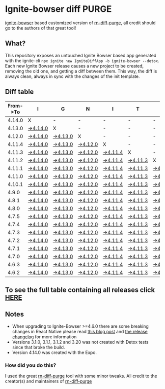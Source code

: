 # Ignite-bowser diff PURGE

[ignite-bowser](https://github.com/infinitered/ignite-bowser) based customized version of [rn-diff-purge](https://github.com/react-native-community/rn-diff-purge/), all credit should go to the authors of that great tool!

## What?

This repository exposes an untouched Ignite Bowser based app generated with the ignite-cli
`npx ignite new IgniteDiffApp -b ignite-bowser --detox`. Each new Ignite Bowser release causes a new project to be created, removing the old one, and getting a diff between them. This way, the diff is always clean, always in sync with the changes of the init template.

## Diff table

| From->To | I                                                                                                     | G                                                                                                     | N                                                                                                     | I                                                                                                     | T                                                                                                     | E                                                                                                     | B                                                                                                     | O                                                                                                     | W                                                                                                    | S                                                                                                  | E                                                                                                  | R                                                                                                  |                                                                                                    |                                                                                                    |                                                                                                    |                                                                                                    |                                                                                                    |                                                                                                    |                                                                                                    |     |
| -------- | ----------------------------------------------------------------------------------------------------- | ----------------------------------------------------------------------------------------------------- | ----------------------------------------------------------------------------------------------------- | ----------------------------------------------------------------------------------------------------- | ----------------------------------------------------------------------------------------------------- | ----------------------------------------------------------------------------------------------------- | ----------------------------------------------------------------------------------------------------- | ----------------------------------------------------------------------------------------------------- | ---------------------------------------------------------------------------------------------------- | -------------------------------------------------------------------------------------------------- | -------------------------------------------------------------------------------------------------- | -------------------------------------------------------------------------------------------------- | -------------------------------------------------------------------------------------------------- | -------------------------------------------------------------------------------------------------- | -------------------------------------------------------------------------------------------------- | -------------------------------------------------------------------------------------------------- | -------------------------------------------------------------------------------------------------- | -------------------------------------------------------------------------------------------------- | -------------------------------------------------------------------------------------------------- | --- |
| 4.14.0   | X                                                                                                     | -                                                                                                     | -                                                                                                     | -                                                                                                     | -                                                                                                     | -                                                                                                     | -                                                                                                     | -                                                                                                     | -                                                                                                    | -                                                                                                  | -                                                                                                  | -                                                                                                  | -                                                                                                  | -                                                                                                  | -                                                                                                  | -                                                                                                  | -                                                                                                  | -                                                                                                  | -                                                                                                  | -   |
| 4.13.0   | [->4.14.0](https://github.com/nirre7/ignite-bowser-diff-purge/compare/release/4.13.0..release/4.14.0) | X                                                                                                     | -                                                                                                     | -                                                                                                     | -                                                                                                     | -                                                                                                     | -                                                                                                     | -                                                                                                     | -                                                                                                    | -                                                                                                  | -                                                                                                  | -                                                                                                  | -                                                                                                  | -                                                                                                  | -                                                                                                  | -                                                                                                  | -                                                                                                  | -                                                                                                  | -                                                                                                  | -   |
| 4.12.0   | [->4.14.0](https://github.com/nirre7/ignite-bowser-diff-purge/compare/release/4.12.0..release/4.14.0) | [->4.13.0](https://github.com/nirre7/ignite-bowser-diff-purge/compare/release/4.12.0..release/4.13.0) | X                                                                                                     | -                                                                                                     | -                                                                                                     | -                                                                                                     | -                                                                                                     | -                                                                                                     | -                                                                                                    | -                                                                                                  | -                                                                                                  | -                                                                                                  | -                                                                                                  | -                                                                                                  | -                                                                                                  | -                                                                                                  | -                                                                                                  | -                                                                                                  | -                                                                                                  | -   |
| 4.11.4   | [->4.14.0](https://github.com/nirre7/ignite-bowser-diff-purge/compare/release/4.11.4..release/4.14.0) | [->4.13.0](https://github.com/nirre7/ignite-bowser-diff-purge/compare/release/4.11.4..release/4.13.0) | [->4.12.0](https://github.com/nirre7/ignite-bowser-diff-purge/compare/release/4.11.4..release/4.12.0) | X                                                                                                     | -                                                                                                     | -                                                                                                     | -                                                                                                     | -                                                                                                     | -                                                                                                    | -                                                                                                  | -                                                                                                  | -                                                                                                  | -                                                                                                  | -                                                                                                  | -                                                                                                  | -                                                                                                  | -                                                                                                  | -                                                                                                  | -                                                                                                  | -   |
| 4.11.3   | [->4.14.0](https://github.com/nirre7/ignite-bowser-diff-purge/compare/release/4.11.3..release/4.14.0) | [->4.13.0](https://github.com/nirre7/ignite-bowser-diff-purge/compare/release/4.11.3..release/4.13.0) | [->4.12.0](https://github.com/nirre7/ignite-bowser-diff-purge/compare/release/4.11.3..release/4.12.0) | [->4.11.4](https://github.com/nirre7/ignite-bowser-diff-purge/compare/release/4.11.3..release/4.11.4) | X                                                                                                     | -                                                                                                     | -                                                                                                     | -                                                                                                     | -                                                                                                    | -                                                                                                  | -                                                                                                  | -                                                                                                  | -                                                                                                  | -                                                                                                  | -                                                                                                  | -                                                                                                  | -                                                                                                  | -                                                                                                  | -                                                                                                  | -   |
| 4.11.2   | [->4.14.0](https://github.com/nirre7/ignite-bowser-diff-purge/compare/release/4.11.2..release/4.14.0) | [->4.13.0](https://github.com/nirre7/ignite-bowser-diff-purge/compare/release/4.11.2..release/4.13.0) | [->4.12.0](https://github.com/nirre7/ignite-bowser-diff-purge/compare/release/4.11.2..release/4.12.0) | [->4.11.4](https://github.com/nirre7/ignite-bowser-diff-purge/compare/release/4.11.2..release/4.11.4) | [->4.11.3](https://github.com/nirre7/ignite-bowser-diff-purge/compare/release/4.11.2..release/4.11.3) | X                                                                                                     | -                                                                                                     | -                                                                                                     | -                                                                                                    | -                                                                                                  | -                                                                                                  | -                                                                                                  | -                                                                                                  | -                                                                                                  | -                                                                                                  | -                                                                                                  | -                                                                                                  | -                                                                                                  | -                                                                                                  | -   |
| 4.11.1   | [->4.14.0](https://github.com/nirre7/ignite-bowser-diff-purge/compare/release/4.11.1..release/4.14.0) | [->4.13.0](https://github.com/nirre7/ignite-bowser-diff-purge/compare/release/4.11.1..release/4.13.0) | [->4.12.0](https://github.com/nirre7/ignite-bowser-diff-purge/compare/release/4.11.1..release/4.12.0) | [->4.11.4](https://github.com/nirre7/ignite-bowser-diff-purge/compare/release/4.11.1..release/4.11.4) | [->4.11.3](https://github.com/nirre7/ignite-bowser-diff-purge/compare/release/4.11.1..release/4.11.3) | [->4.11.2](https://github.com/nirre7/ignite-bowser-diff-purge/compare/release/4.11.1..release/4.11.2) | X                                                                                                     | -                                                                                                     | -                                                                                                    | -                                                                                                  | -                                                                                                  | -                                                                                                  | -                                                                                                  | -                                                                                                  | -                                                                                                  | -                                                                                                  | -                                                                                                  | -                                                                                                  | -                                                                                                  | -   |
| 4.11.0   | [->4.14.0](https://github.com/nirre7/ignite-bowser-diff-purge/compare/release/4.11.0..release/4.14.0) | [->4.13.0](https://github.com/nirre7/ignite-bowser-diff-purge/compare/release/4.11.0..release/4.13.0) | [->4.12.0](https://github.com/nirre7/ignite-bowser-diff-purge/compare/release/4.11.0..release/4.12.0) | [->4.11.4](https://github.com/nirre7/ignite-bowser-diff-purge/compare/release/4.11.0..release/4.11.4) | [->4.11.3](https://github.com/nirre7/ignite-bowser-diff-purge/compare/release/4.11.0..release/4.11.3) | [->4.11.2](https://github.com/nirre7/ignite-bowser-diff-purge/compare/release/4.11.0..release/4.11.2) | [->4.11.1](https://github.com/nirre7/ignite-bowser-diff-purge/compare/release/4.11.0..release/4.11.1) | X                                                                                                     | -                                                                                                    | -                                                                                                  | -                                                                                                  | -                                                                                                  | -                                                                                                  | -                                                                                                  | -                                                                                                  | -                                                                                                  | -                                                                                                  | -                                                                                                  | -                                                                                                  | -   |
| 4.10.1   | [->4.14.0](https://github.com/nirre7/ignite-bowser-diff-purge/compare/release/4.10.1..release/4.14.0) | [->4.13.0](https://github.com/nirre7/ignite-bowser-diff-purge/compare/release/4.10.1..release/4.13.0) | [->4.12.0](https://github.com/nirre7/ignite-bowser-diff-purge/compare/release/4.10.1..release/4.12.0) | [->4.11.4](https://github.com/nirre7/ignite-bowser-diff-purge/compare/release/4.10.1..release/4.11.4) | [->4.11.3](https://github.com/nirre7/ignite-bowser-diff-purge/compare/release/4.10.1..release/4.11.3) | [->4.11.2](https://github.com/nirre7/ignite-bowser-diff-purge/compare/release/4.10.1..release/4.11.2) | [->4.11.1](https://github.com/nirre7/ignite-bowser-diff-purge/compare/release/4.10.1..release/4.11.1) | [->4.11.0](https://github.com/nirre7/ignite-bowser-diff-purge/compare/release/4.10.1..release/4.11.0) | X                                                                                                    | -                                                                                                  | -                                                                                                  | -                                                                                                  | -                                                                                                  | -                                                                                                  | -                                                                                                  | -                                                                                                  | -                                                                                                  | -                                                                                                  | -                                                                                                  | -   |
| 4.9.0    | [->4.14.0](https://github.com/nirre7/ignite-bowser-diff-purge/compare/release/4.9.0..release/4.14.0)  | [->4.13.0](https://github.com/nirre7/ignite-bowser-diff-purge/compare/release/4.9.0..release/4.13.0)  | [->4.12.0](https://github.com/nirre7/ignite-bowser-diff-purge/compare/release/4.9.0..release/4.12.0)  | [->4.11.4](https://github.com/nirre7/ignite-bowser-diff-purge/compare/release/4.9.0..release/4.11.4)  | [->4.11.3](https://github.com/nirre7/ignite-bowser-diff-purge/compare/release/4.9.0..release/4.11.3)  | [->4.11.2](https://github.com/nirre7/ignite-bowser-diff-purge/compare/release/4.9.0..release/4.11.2)  | [->4.11.1](https://github.com/nirre7/ignite-bowser-diff-purge/compare/release/4.9.0..release/4.11.1)  | [->4.11.0](https://github.com/nirre7/ignite-bowser-diff-purge/compare/release/4.9.0..release/4.11.0)  | [->4.10.1](https://github.com/nirre7/ignite-bowser-diff-purge/compare/release/4.9.0..release/4.10.1) | X                                                                                                  | -                                                                                                  | -                                                                                                  | -                                                                                                  | -                                                                                                  | -                                                                                                  | -                                                                                                  | -                                                                                                  | -                                                                                                  | -                                                                                                  | -   |
| 4.8.1    | [->4.14.0](https://github.com/nirre7/ignite-bowser-diff-purge/compare/release/4.8.1..release/4.14.0)  | [->4.13.0](https://github.com/nirre7/ignite-bowser-diff-purge/compare/release/4.8.1..release/4.13.0)  | [->4.12.0](https://github.com/nirre7/ignite-bowser-diff-purge/compare/release/4.8.1..release/4.12.0)  | [->4.11.4](https://github.com/nirre7/ignite-bowser-diff-purge/compare/release/4.8.1..release/4.11.4)  | [->4.11.3](https://github.com/nirre7/ignite-bowser-diff-purge/compare/release/4.8.1..release/4.11.3)  | [->4.11.2](https://github.com/nirre7/ignite-bowser-diff-purge/compare/release/4.8.1..release/4.11.2)  | [->4.11.1](https://github.com/nirre7/ignite-bowser-diff-purge/compare/release/4.8.1..release/4.11.1)  | [->4.11.0](https://github.com/nirre7/ignite-bowser-diff-purge/compare/release/4.8.1..release/4.11.0)  | [->4.10.1](https://github.com/nirre7/ignite-bowser-diff-purge/compare/release/4.8.1..release/4.10.1) | [->4.9.0](https://github.com/nirre7/ignite-bowser-diff-purge/compare/release/4.8.1..release/4.9.0) | X                                                                                                  | -                                                                                                  | -                                                                                                  | -                                                                                                  | -                                                                                                  | -                                                                                                  | -                                                                                                  | -                                                                                                  | -                                                                                                  | -   |
| 4.8.0    | [->4.14.0](https://github.com/nirre7/ignite-bowser-diff-purge/compare/release/4.8.0..release/4.14.0)  | [->4.13.0](https://github.com/nirre7/ignite-bowser-diff-purge/compare/release/4.8.0..release/4.13.0)  | [->4.12.0](https://github.com/nirre7/ignite-bowser-diff-purge/compare/release/4.8.0..release/4.12.0)  | [->4.11.4](https://github.com/nirre7/ignite-bowser-diff-purge/compare/release/4.8.0..release/4.11.4)  | [->4.11.3](https://github.com/nirre7/ignite-bowser-diff-purge/compare/release/4.8.0..release/4.11.3)  | [->4.11.2](https://github.com/nirre7/ignite-bowser-diff-purge/compare/release/4.8.0..release/4.11.2)  | [->4.11.1](https://github.com/nirre7/ignite-bowser-diff-purge/compare/release/4.8.0..release/4.11.1)  | [->4.11.0](https://github.com/nirre7/ignite-bowser-diff-purge/compare/release/4.8.0..release/4.11.0)  | [->4.10.1](https://github.com/nirre7/ignite-bowser-diff-purge/compare/release/4.8.0..release/4.10.1) | [->4.9.0](https://github.com/nirre7/ignite-bowser-diff-purge/compare/release/4.8.0..release/4.9.0) | [->4.8.1](https://github.com/nirre7/ignite-bowser-diff-purge/compare/release/4.8.0..release/4.8.1) | X                                                                                                  | -                                                                                                  | -                                                                                                  | -                                                                                                  | -                                                                                                  | -                                                                                                  | -                                                                                                  | -                                                                                                  | -   |
| 4.7.5    | [->4.14.0](https://github.com/nirre7/ignite-bowser-diff-purge/compare/release/4.7.5..release/4.14.0)  | [->4.13.0](https://github.com/nirre7/ignite-bowser-diff-purge/compare/release/4.7.5..release/4.13.0)  | [->4.12.0](https://github.com/nirre7/ignite-bowser-diff-purge/compare/release/4.7.5..release/4.12.0)  | [->4.11.4](https://github.com/nirre7/ignite-bowser-diff-purge/compare/release/4.7.5..release/4.11.4)  | [->4.11.3](https://github.com/nirre7/ignite-bowser-diff-purge/compare/release/4.7.5..release/4.11.3)  | [->4.11.2](https://github.com/nirre7/ignite-bowser-diff-purge/compare/release/4.7.5..release/4.11.2)  | [->4.11.1](https://github.com/nirre7/ignite-bowser-diff-purge/compare/release/4.7.5..release/4.11.1)  | [->4.11.0](https://github.com/nirre7/ignite-bowser-diff-purge/compare/release/4.7.5..release/4.11.0)  | [->4.10.1](https://github.com/nirre7/ignite-bowser-diff-purge/compare/release/4.7.5..release/4.10.1) | [->4.9.0](https://github.com/nirre7/ignite-bowser-diff-purge/compare/release/4.7.5..release/4.9.0) | [->4.8.1](https://github.com/nirre7/ignite-bowser-diff-purge/compare/release/4.7.5..release/4.8.1) | [->4.8.0](https://github.com/nirre7/ignite-bowser-diff-purge/compare/release/4.7.5..release/4.8.0) | X                                                                                                  | -                                                                                                  | -                                                                                                  | -                                                                                                  | -                                                                                                  | -                                                                                                  | -                                                                                                  | -   |
| 4.7.4    | [->4.14.0](https://github.com/nirre7/ignite-bowser-diff-purge/compare/release/4.7.4..release/4.14.0)  | [->4.13.0](https://github.com/nirre7/ignite-bowser-diff-purge/compare/release/4.7.4..release/4.13.0)  | [->4.12.0](https://github.com/nirre7/ignite-bowser-diff-purge/compare/release/4.7.4..release/4.12.0)  | [->4.11.4](https://github.com/nirre7/ignite-bowser-diff-purge/compare/release/4.7.4..release/4.11.4)  | [->4.11.3](https://github.com/nirre7/ignite-bowser-diff-purge/compare/release/4.7.4..release/4.11.3)  | [->4.11.2](https://github.com/nirre7/ignite-bowser-diff-purge/compare/release/4.7.4..release/4.11.2)  | [->4.11.1](https://github.com/nirre7/ignite-bowser-diff-purge/compare/release/4.7.4..release/4.11.1)  | [->4.11.0](https://github.com/nirre7/ignite-bowser-diff-purge/compare/release/4.7.4..release/4.11.0)  | [->4.10.1](https://github.com/nirre7/ignite-bowser-diff-purge/compare/release/4.7.4..release/4.10.1) | [->4.9.0](https://github.com/nirre7/ignite-bowser-diff-purge/compare/release/4.7.4..release/4.9.0) | [->4.8.1](https://github.com/nirre7/ignite-bowser-diff-purge/compare/release/4.7.4..release/4.8.1) | [->4.8.0](https://github.com/nirre7/ignite-bowser-diff-purge/compare/release/4.7.4..release/4.8.0) | [->4.7.5](https://github.com/nirre7/ignite-bowser-diff-purge/compare/release/4.7.4..release/4.7.5) | X                                                                                                  | -                                                                                                  | -                                                                                                  | -                                                                                                  | -                                                                                                  | -                                                                                                  | -   |
| 4.7.3    | [->4.14.0](https://github.com/nirre7/ignite-bowser-diff-purge/compare/release/4.7.3..release/4.14.0)  | [->4.13.0](https://github.com/nirre7/ignite-bowser-diff-purge/compare/release/4.7.3..release/4.13.0)  | [->4.12.0](https://github.com/nirre7/ignite-bowser-diff-purge/compare/release/4.7.3..release/4.12.0)  | [->4.11.4](https://github.com/nirre7/ignite-bowser-diff-purge/compare/release/4.7.3..release/4.11.4)  | [->4.11.3](https://github.com/nirre7/ignite-bowser-diff-purge/compare/release/4.7.3..release/4.11.3)  | [->4.11.2](https://github.com/nirre7/ignite-bowser-diff-purge/compare/release/4.7.3..release/4.11.2)  | [->4.11.1](https://github.com/nirre7/ignite-bowser-diff-purge/compare/release/4.7.3..release/4.11.1)  | [->4.11.0](https://github.com/nirre7/ignite-bowser-diff-purge/compare/release/4.7.3..release/4.11.0)  | [->4.10.1](https://github.com/nirre7/ignite-bowser-diff-purge/compare/release/4.7.3..release/4.10.1) | [->4.9.0](https://github.com/nirre7/ignite-bowser-diff-purge/compare/release/4.7.3..release/4.9.0) | [->4.8.1](https://github.com/nirre7/ignite-bowser-diff-purge/compare/release/4.7.3..release/4.8.1) | [->4.8.0](https://github.com/nirre7/ignite-bowser-diff-purge/compare/release/4.7.3..release/4.8.0) | [->4.7.5](https://github.com/nirre7/ignite-bowser-diff-purge/compare/release/4.7.3..release/4.7.5) | [->4.7.4](https://github.com/nirre7/ignite-bowser-diff-purge/compare/release/4.7.3..release/4.7.4) | X                                                                                                  | -                                                                                                  | -                                                                                                  | -                                                                                                  | -                                                                                                  | -   |
| 4.7.2    | [->4.14.0](https://github.com/nirre7/ignite-bowser-diff-purge/compare/release/4.7.2..release/4.14.0)  | [->4.13.0](https://github.com/nirre7/ignite-bowser-diff-purge/compare/release/4.7.2..release/4.13.0)  | [->4.12.0](https://github.com/nirre7/ignite-bowser-diff-purge/compare/release/4.7.2..release/4.12.0)  | [->4.11.4](https://github.com/nirre7/ignite-bowser-diff-purge/compare/release/4.7.2..release/4.11.4)  | [->4.11.3](https://github.com/nirre7/ignite-bowser-diff-purge/compare/release/4.7.2..release/4.11.3)  | [->4.11.2](https://github.com/nirre7/ignite-bowser-diff-purge/compare/release/4.7.2..release/4.11.2)  | [->4.11.1](https://github.com/nirre7/ignite-bowser-diff-purge/compare/release/4.7.2..release/4.11.1)  | [->4.11.0](https://github.com/nirre7/ignite-bowser-diff-purge/compare/release/4.7.2..release/4.11.0)  | [->4.10.1](https://github.com/nirre7/ignite-bowser-diff-purge/compare/release/4.7.2..release/4.10.1) | [->4.9.0](https://github.com/nirre7/ignite-bowser-diff-purge/compare/release/4.7.2..release/4.9.0) | [->4.8.1](https://github.com/nirre7/ignite-bowser-diff-purge/compare/release/4.7.2..release/4.8.1) | [->4.8.0](https://github.com/nirre7/ignite-bowser-diff-purge/compare/release/4.7.2..release/4.8.0) | [->4.7.5](https://github.com/nirre7/ignite-bowser-diff-purge/compare/release/4.7.2..release/4.7.5) | [->4.7.4](https://github.com/nirre7/ignite-bowser-diff-purge/compare/release/4.7.2..release/4.7.4) | [->4.7.3](https://github.com/nirre7/ignite-bowser-diff-purge/compare/release/4.7.2..release/4.7.3) | X                                                                                                  | -                                                                                                  | -                                                                                                  | -                                                                                                  | -   |
| 4.7.1    | [->4.14.0](https://github.com/nirre7/ignite-bowser-diff-purge/compare/release/4.7.1..release/4.14.0)  | [->4.13.0](https://github.com/nirre7/ignite-bowser-diff-purge/compare/release/4.7.1..release/4.13.0)  | [->4.12.0](https://github.com/nirre7/ignite-bowser-diff-purge/compare/release/4.7.1..release/4.12.0)  | [->4.11.4](https://github.com/nirre7/ignite-bowser-diff-purge/compare/release/4.7.1..release/4.11.4)  | [->4.11.3](https://github.com/nirre7/ignite-bowser-diff-purge/compare/release/4.7.1..release/4.11.3)  | [->4.11.2](https://github.com/nirre7/ignite-bowser-diff-purge/compare/release/4.7.1..release/4.11.2)  | [->4.11.1](https://github.com/nirre7/ignite-bowser-diff-purge/compare/release/4.7.1..release/4.11.1)  | [->4.11.0](https://github.com/nirre7/ignite-bowser-diff-purge/compare/release/4.7.1..release/4.11.0)  | [->4.10.1](https://github.com/nirre7/ignite-bowser-diff-purge/compare/release/4.7.1..release/4.10.1) | [->4.9.0](https://github.com/nirre7/ignite-bowser-diff-purge/compare/release/4.7.1..release/4.9.0) | [->4.8.1](https://github.com/nirre7/ignite-bowser-diff-purge/compare/release/4.7.1..release/4.8.1) | [->4.8.0](https://github.com/nirre7/ignite-bowser-diff-purge/compare/release/4.7.1..release/4.8.0) | [->4.7.5](https://github.com/nirre7/ignite-bowser-diff-purge/compare/release/4.7.1..release/4.7.5) | [->4.7.4](https://github.com/nirre7/ignite-bowser-diff-purge/compare/release/4.7.1..release/4.7.4) | [->4.7.3](https://github.com/nirre7/ignite-bowser-diff-purge/compare/release/4.7.1..release/4.7.3) | [->4.7.2](https://github.com/nirre7/ignite-bowser-diff-purge/compare/release/4.7.1..release/4.7.2) | X                                                                                                  | -                                                                                                  | -                                                                                                  | -   |
| 4.7.0    | [->4.14.0](https://github.com/nirre7/ignite-bowser-diff-purge/compare/release/4.7.0..release/4.14.0)  | [->4.13.0](https://github.com/nirre7/ignite-bowser-diff-purge/compare/release/4.7.0..release/4.13.0)  | [->4.12.0](https://github.com/nirre7/ignite-bowser-diff-purge/compare/release/4.7.0..release/4.12.0)  | [->4.11.4](https://github.com/nirre7/ignite-bowser-diff-purge/compare/release/4.7.0..release/4.11.4)  | [->4.11.3](https://github.com/nirre7/ignite-bowser-diff-purge/compare/release/4.7.0..release/4.11.3)  | [->4.11.2](https://github.com/nirre7/ignite-bowser-diff-purge/compare/release/4.7.0..release/4.11.2)  | [->4.11.1](https://github.com/nirre7/ignite-bowser-diff-purge/compare/release/4.7.0..release/4.11.1)  | [->4.11.0](https://github.com/nirre7/ignite-bowser-diff-purge/compare/release/4.7.0..release/4.11.0)  | [->4.10.1](https://github.com/nirre7/ignite-bowser-diff-purge/compare/release/4.7.0..release/4.10.1) | [->4.9.0](https://github.com/nirre7/ignite-bowser-diff-purge/compare/release/4.7.0..release/4.9.0) | [->4.8.1](https://github.com/nirre7/ignite-bowser-diff-purge/compare/release/4.7.0..release/4.8.1) | [->4.8.0](https://github.com/nirre7/ignite-bowser-diff-purge/compare/release/4.7.0..release/4.8.0) | [->4.7.5](https://github.com/nirre7/ignite-bowser-diff-purge/compare/release/4.7.0..release/4.7.5) | [->4.7.4](https://github.com/nirre7/ignite-bowser-diff-purge/compare/release/4.7.0..release/4.7.4) | [->4.7.3](https://github.com/nirre7/ignite-bowser-diff-purge/compare/release/4.7.0..release/4.7.3) | [->4.7.2](https://github.com/nirre7/ignite-bowser-diff-purge/compare/release/4.7.0..release/4.7.2) | [->4.7.1](https://github.com/nirre7/ignite-bowser-diff-purge/compare/release/4.7.0..release/4.7.1) | X                                                                                                  | -                                                                                                  | -   |
| 4.6.3    | [->4.14.0](https://github.com/nirre7/ignite-bowser-diff-purge/compare/release/4.6.3..release/4.14.0)  | [->4.13.0](https://github.com/nirre7/ignite-bowser-diff-purge/compare/release/4.6.3..release/4.13.0)  | [->4.12.0](https://github.com/nirre7/ignite-bowser-diff-purge/compare/release/4.6.3..release/4.12.0)  | [->4.11.4](https://github.com/nirre7/ignite-bowser-diff-purge/compare/release/4.6.3..release/4.11.4)  | [->4.11.3](https://github.com/nirre7/ignite-bowser-diff-purge/compare/release/4.6.3..release/4.11.3)  | [->4.11.2](https://github.com/nirre7/ignite-bowser-diff-purge/compare/release/4.6.3..release/4.11.2)  | [->4.11.1](https://github.com/nirre7/ignite-bowser-diff-purge/compare/release/4.6.3..release/4.11.1)  | [->4.11.0](https://github.com/nirre7/ignite-bowser-diff-purge/compare/release/4.6.3..release/4.11.0)  | [->4.10.1](https://github.com/nirre7/ignite-bowser-diff-purge/compare/release/4.6.3..release/4.10.1) | [->4.9.0](https://github.com/nirre7/ignite-bowser-diff-purge/compare/release/4.6.3..release/4.9.0) | [->4.8.1](https://github.com/nirre7/ignite-bowser-diff-purge/compare/release/4.6.3..release/4.8.1) | [->4.8.0](https://github.com/nirre7/ignite-bowser-diff-purge/compare/release/4.6.3..release/4.8.0) | [->4.7.5](https://github.com/nirre7/ignite-bowser-diff-purge/compare/release/4.6.3..release/4.7.5) | [->4.7.4](https://github.com/nirre7/ignite-bowser-diff-purge/compare/release/4.6.3..release/4.7.4) | [->4.7.3](https://github.com/nirre7/ignite-bowser-diff-purge/compare/release/4.6.3..release/4.7.3) | [->4.7.2](https://github.com/nirre7/ignite-bowser-diff-purge/compare/release/4.6.3..release/4.7.2) | [->4.7.1](https://github.com/nirre7/ignite-bowser-diff-purge/compare/release/4.6.3..release/4.7.1) | [->4.7.0](https://github.com/nirre7/ignite-bowser-diff-purge/compare/release/4.6.3..release/4.7.0) | X                                                                                                  | -   |
| 4.6.2    | [->4.14.0](https://github.com/nirre7/ignite-bowser-diff-purge/compare/release/4.6.2..release/4.14.0)  | [->4.13.0](https://github.com/nirre7/ignite-bowser-diff-purge/compare/release/4.6.2..release/4.13.0)  | [->4.12.0](https://github.com/nirre7/ignite-bowser-diff-purge/compare/release/4.6.2..release/4.12.0)  | [->4.11.4](https://github.com/nirre7/ignite-bowser-diff-purge/compare/release/4.6.2..release/4.11.4)  | [->4.11.3](https://github.com/nirre7/ignite-bowser-diff-purge/compare/release/4.6.2..release/4.11.3)  | [->4.11.2](https://github.com/nirre7/ignite-bowser-diff-purge/compare/release/4.6.2..release/4.11.2)  | [->4.11.1](https://github.com/nirre7/ignite-bowser-diff-purge/compare/release/4.6.2..release/4.11.1)  | [->4.11.0](https://github.com/nirre7/ignite-bowser-diff-purge/compare/release/4.6.2..release/4.11.0)  | [->4.10.1](https://github.com/nirre7/ignite-bowser-diff-purge/compare/release/4.6.2..release/4.10.1) | [->4.9.0](https://github.com/nirre7/ignite-bowser-diff-purge/compare/release/4.6.2..release/4.9.0) | [->4.8.1](https://github.com/nirre7/ignite-bowser-diff-purge/compare/release/4.6.2..release/4.8.1) | [->4.8.0](https://github.com/nirre7/ignite-bowser-diff-purge/compare/release/4.6.2..release/4.8.0) | [->4.7.5](https://github.com/nirre7/ignite-bowser-diff-purge/compare/release/4.6.2..release/4.7.5) | [->4.7.4](https://github.com/nirre7/ignite-bowser-diff-purge/compare/release/4.6.2..release/4.7.4) | [->4.7.3](https://github.com/nirre7/ignite-bowser-diff-purge/compare/release/4.6.2..release/4.7.3) | [->4.7.2](https://github.com/nirre7/ignite-bowser-diff-purge/compare/release/4.6.2..release/4.7.2) | [->4.7.1](https://github.com/nirre7/ignite-bowser-diff-purge/compare/release/4.6.2..release/4.7.1) | [->4.7.0](https://github.com/nirre7/ignite-bowser-diff-purge/compare/release/4.6.2..release/4.7.0) | [->4.6.3](https://github.com/nirre7/ignite-bowser-diff-purge/compare/release/4.6.2..release/4.6.3) | X   |

## To see the full table containing all releases click [HERE](https://nirre7.github.io/ignite-bowser-diff-purge/)

## Notes

- When upgrading to Ignite-Bowser >=4.6.0 there are some breaking changes in React Native please read [this blog post](https://facebook.github.io/react-native/blog/2019/07/03/version-60) and [the release changelog](https://github.com/react-native-community/releases/blob/master/CHANGELOG.md#060) for more information
- Versions 3.1.0, 3.1.1, 3.1.2 and 3.20 was not created with Detox tests since that broke the build.
- Version 4.14.0 was created with the Expo. 

### How did you do this?

I used the great [rn-diff-purge](https://github.com/react-native-community/rn-diff-purge/) tool with some minor tweaks. 
All credit to the creator(s) and maintainers of [rn-diff-purge](https://github.com/react-native-community/rn-diff-purge/)

